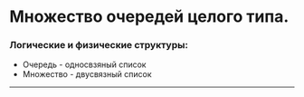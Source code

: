 # Множество очередей целого типа.
### Логические и физические структуры:
+  Очередь - односвзяный список
+  Множество - двусвязный список
---------------------------------------
